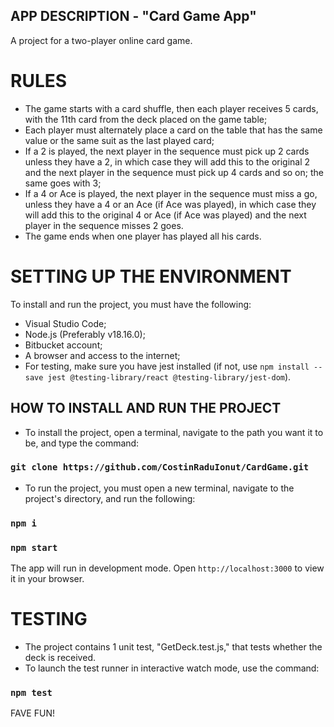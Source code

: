 ## APP DESCRIPTION - "Card Game App"
A project for a two-player online card game.

# RULES 
- The game starts with a card shuffle, then each player receives 5 cards, with the 11th card from the deck placed on the game table;
- Each player must alternately place a card on the table that has the same value or the same suit as the last played card;
- If a 2 is played, the next player in the sequence must pick up 2 cards unless they have a 2, in which case they will add this to the original 2 and the next player in the sequence must pick up 4 cards and so on; the same goes with 3;
- If a 4 or Ace is played, the next player in the sequence must miss a go, unless they have a 4 or an Ace (if Ace was played), in which case they will add this to the original 4 or Ace (if Ace was played) and the next player in the sequence misses 2 goes.
- The game ends when one player has played all his cards.

# SETTING UP THE ENVIRONMENT
To install and run the project, you must have the following:
- Visual Studio Code;
- Node.js (Preferably v18.16.0);  
- Bitbucket account;
- A browser and access to the internet;
- For testing, make sure you have jest installed (if not, use `npm install --save jest @testing-library/react @testing-library/jest-dom`).


## HOW TO INSTALL AND RUN THE PROJECT
- To install the project, open a terminal, navigate to the path you want it to be, and type the command:
### `git clone https://github.com/CostinRaduIonut/CardGame.git`

- To run the project, you must open a new terminal, navigate to the project's directory, and run the following:
### `npm i`
### `npm start`
The app will run in development mode. Open `http://localhost:3000` to view it in your browser.

# TESTING
- The project contains 1 unit test, "GetDeck.test.js," that tests whether the deck is received.
- To launch the test runner in interactive watch mode, use the command:
### `npm test`

FAVE FUN!
